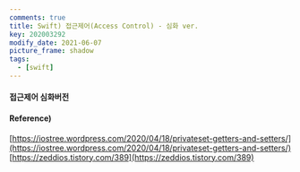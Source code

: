 ```yaml
---
comments: true
title: Swift) 접근제어(Access Control) - 심화 ver.
key: 202003292
modify_date: 2021-06-07
picture_frame: shadow
tags:
  - [swift]
---
```

 
#### 접근제어 심화버전
 

 
#### Reference)
 
[https://iostree.wordpress.com/2020/04/18/privateset-getters-and-setters/](https://iostree.wordpress.com/2020/04/18/privateset-getters-and-setters/)
[https://zeddios.tistory.com/389](https://zeddios.tistory.com/389)

